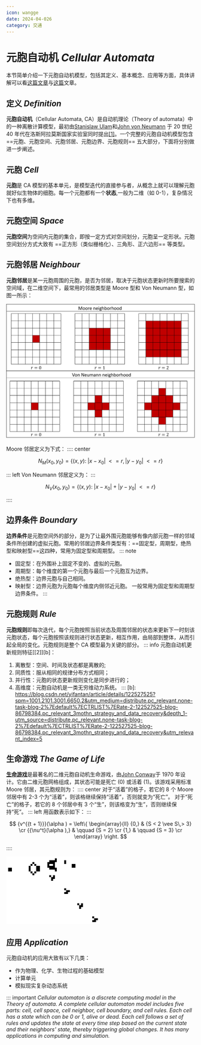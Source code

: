 ```yaml
---
icon: wangge
date: 2024-04-026
category: 交通
---
```


# 元胞自动机 _Cellular Automata_

本节简单介绍一下元胞自动机模型，包括其定义、基本概念、应用等方面，具体讲解可以看[这篇文章](https://link.springer.com/referenceworkentry/10.1007/978-1-4419-9863-7_989)与[这篇](https://plato.stanford.edu/entries/cellular-automata/)文章。

## 定义 _Definition_

**元胞自动机**（Cellular Automata, CA）是自动机理论（Theory of automata）中的一种离散计算模型，最初由[Stanislaw Ulam](https://en.wikipedia.org/wiki/Stanislaw_Ulam)和[John von Neumann](https://en.wikipedia.org/wiki/John_von_Neumann) 于 20 世纪 40 年代在洛斯阿拉莫斯国家实验室同时提出[[1]][a]。一个完整的元胞自动机模型包含 ==元胞、元胞空间、元胞邻居、元胞边界、元胞规则== 五大部分，下面将分别做进一步阐述。

## 元胞 _Cell_

**元胞**是 CA 模型的基本单元，是模型迭代的直接参与者，从概念上就可以理解元胞就好似生物体的细胞。每一个元胞都有一个**状态**,一般为二维（如 0-1），复杂情况下也有多维。

[a]: https://en.wikipedia.org/wiki/Cellular_automaton

## 元胞空间 _Space_

**元胞空间**为空间内元胞的集合，即按一定方式对空间划分，元胞呈一定形状。元胞空间划分方式大致有 ==正方形（类似栅格化）、三角形、正六边形== 等类型。

## 元胞邻居 _Neighbour_

**元胞邻居**是某一元胞周围的元胞，是否为邻居，取决于元胞状态更新时所要搜索的空间域，在二维空间下，最常用的邻居类型是 Moore 型和 Von Neumann 型，如图一所示：

![图1 元胞类型](https://github.com/RyanLee-ljx/RyanLee-ljx.github.io/blob/image/CA/neighbour.png?raw=true)

Moore 邻居定义为下式：
:::: center

$$
{{N_M}({x_0},{y_0})} = \{ (x,y):\;|x - {x_0}|\; < = r,|y - {y_0}|\; < = r\}                             
$$

::: left
Von Neumann 邻居定义为：
:::

$$
{ {N_V}({x_0},{y_0})} = \{ (x,y):\;|x - {x_0}| + |y - {y_0}|\; < = r\}                                   
$$

::::

## 边界条件 _Boundary_

**边界条件**是元胞空间外的部分，是为了让最外围元胞能够有像内部元胞一样的邻域条件所创建的虚拟元胞。常用的邻居边界条件类型有：==固定型，周期型，绝热型和映射型==这四种，常用为固定型和周期型。
::: note

- 固定型：在外围补上固定不变的、虚拟的元胞。
- 周期型：每个维度的第一个元胞与最后一个元胞互为边界。
- 绝热型：边界元胞与自己相同。
- 映射型：边界元胞为元胞每个维度内侧邻近元胞。
  一般常用为固定型和周期型边界条件。
  :::

## 元胞规则 _Rule_

**元胞规则**即每次迭代，每个元胞按照当前状态及周围邻居的状态来更新下一时刻该元胞状态，每个元胞按照该规则进行状态更新，相互作用，由局部到整体，从而引起全局的变化。元胞规则是整个 CA 模型最为关键的部分。
::: info
元胞自动机更新规则特征[[2]][b]：
1.  离散型：空间、时间及状态都是离散的;
2.  同质性：服从相同的规律分布方式相同；
3.  并行性：元胞的状态更新规则变化是同步进行的；
4.  高维度：元胞自动机是一类无穷维动力系统。
:::
[b]: https://blog.csdn.net/yifantan/article/details/122527525?spm=1001.2101.3001.6650.2&utm_medium=distribute.pc_relevant.none-task-blog-2%7Edefault%7ECTRLIST%7ERate-2-122527525-blog-86798384.pc_relevant_3mothn_strategy_and_data_recovery&depth_1-utm_source=distribute.pc_relevant.none-task-blog-2%7Edefault%7ECTRLIST%7ERate-2-122527525-blog-86798384.pc_relevant_3mothn_strategy_and_data_recovery&utm_relevant_index=5

## 生命游戏 _The Game of Life_

[**生命游戏**][c]是最著名的二维元胞自动机生命游戏，由[John Conway][d]于 1970 年设计。它由二维元胞网格组成，其状态可能是死亡 (0) 或活着 (1)。该游戏采用标准 Moore 邻居，其元胞规则为：
:::: center
对于“活着”的格子，若它的 8 个 Moore 邻居中有 2-3 个为“活着”，则该格继续保持“活着”，否则就变为“死亡”。
对于“死亡”的格子，若它的 8 个邻居中有 3 个“生”，则该格变为“生”，否则继续保持“死”。
::: left
用函数表示如下：
:::

$$
{v^{{t + 1}}}(\alpha ) = \left\{ \begin{array}{ll} {0,} & {S < 2 \vee S\,> 3} \cr {{\nu^t}(\alpha ),} & \qquad {S = 2} \cr {1,} & \qquad {S = 3} \cr \end{array} \right.                                          
$$

::::

![图2 生命游戏](https://github.com/RyanLee-ljx/RyanLee-ljx.github.io/blob/image/CA/lifegame.gif?raw=true)

[c]: https://en.wikipedia.org/wiki/Conway%27s_Game_of_Life
[d]: https://en.wikipedia.org/wiki/John_Horton_Conway

## 应用 _Application_

元胞自动机的应用大致有以下几类：

- 作为物理、化学、生物过程的基础模型
- 计算单元
- 模拟现实复杂动态系统

::: important
*Cellular automaton is a discrete computing model in the Theory of automata. A complete cellular automaton model includes five parts: cell, cell space, cell neighbor, cell boundary, and cell rules. Each cell has a state which can be 0 or 1, alive or dead. Each cell follows a set of rules and updates the state at every time step based on the current state and their neighbors' state, thereby triggering global changes. It has many applications in computing and simulation.* 
